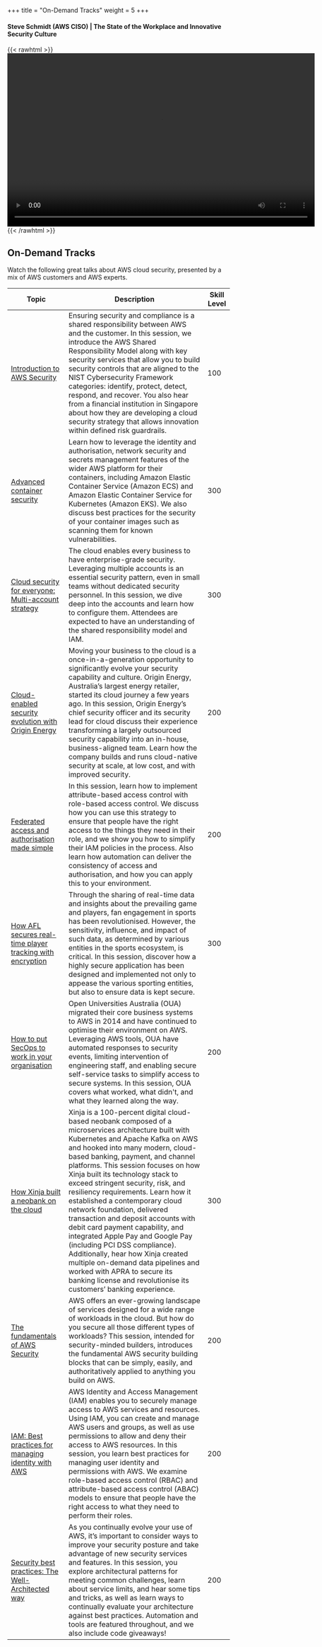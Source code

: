 +++
title = "On-Demand Tracks"
weight = 5
+++

#### Steve Schmidt (AWS CISO) | The State of the Workplace and Innovative Security Culture

{{< rawhtml >}}
<video width="696" height="392" controls>
  <source src="https://apj-security-workshop.s3-ap-southeast-2.amazonaws.com/q4/091120-APAC-RoadShow-r1.mp4" type="video/mp4">
  Your browser doesn't support video.
</video>
{{< /rawhtml >}}

## On-Demand Tracks 

Watch the following great talks about AWS cloud security, presented by a mix of AWS customers and AWS experts.

| Topic | Description | Skill Level |
|-----------|---------|---------|
| [Introduction to AWS Security](/ondemandtracks/intro-to-aws-sec)| Ensuring security and compliance is a shared responsibility between AWS and the customer. In this session, we introduce the AWS Shared Responsibility Model along with key security services that allow you to build security controls that are aligned to the NIST Cybersecurity Framework categories: identify, protect, detect, respond, and recover. You also hear from a financial institution in Singapore about how they are developing a cloud security strategy that allows innovation within defined risk guardrails. | 100 | 
| [Advanced container security](/ondemandtracks/advanced_container_security)| Learn how to leverage the identity and authorisation, network security and secrets management features of the wider AWS platform for their containers, including Amazon Elastic Container Service (Amazon ECS) and Amazon Elastic Container Service for Kubernetes (Amazon EKS). We also discuss best practices for the security of your container images such as scanning them for known vulnerabilities. | 300 | 
| [Cloud security for everyone: Multi-account strategy](/ondemandtracks/cloud_security_multi_account)| The cloud enables every business to have enterprise-grade security. Leveraging multiple accounts is an essential security pattern, even in small teams without dedicated security personnel. In this session, we dive deep into the accounts and learn how to configure them. Attendees are expected to have an understanding of the shared responsibility model and IAM. | 300 | 
| [Cloud-enabled security evolution with Origin Energy](/ondemandtracks/cloud-enabled_security_origin)|Moving your business to the cloud is a once-in-a-generation opportunity to significantly evolve your security capability and culture. Origin Energy, Australia’s largest energy retailer, started its cloud journey a few years ago. In this session, Origin Energy’s chief security officer and its security lead for cloud discuss their experience transforming a largely outsourced security capability into an in-house, business-aligned team. Learn how the company builds and runs cloud-native security at scale, at low cost, and with improved security. | 200 | 
| [Federated access and authorisation made simple](/ondemandtracks/federated_access_made_simple)| In this session, learn how to implement attribute-based access control with role-based access control. We discuss how you can use this strategy to ensure that people have the right access to the things they need in their role, and we show you how to simplify their IAM policies in the process. Also learn how automation can deliver the consistency of access and authorisation, and how you can apply this to your environment. | 200 | 
| [How AFL secures real-time player tracking with encryption](/ondemandtracks/secure_real-time_tracking_afl)| Through the sharing of real-time data and insights about the prevailing game and players, fan engagement in sports has been revolutionised. However, the sensitivity, influence, and impact of such data, as determined by various entities in the sports ecosystem, is critical. In this session, discover how a highly secure application has been designed and implemented not only to appease the various sporting entities, but also to ensure data is kept secure. | 300 | 
| [How to put SecOps to work in your organisation](/ondemandtracks/secops_in_your_organization)| Open Universities Australia (OUA) migrated their core business systems to AWS in 2014 and have continued to optimise their environment on AWS. Leveraging AWS tools, OUA have automated responses to security events, limiting intervention of engineering staff, and enabling secure self-service tasks to simplify access to secure systems. In this session, OUA covers what worked, what didn't, and what they learned along the way. | 200 | 
| [How Xinja built a neobank on the cloud](/ondemandtracks/neoband_in_th_cloud_xinja)| Xinja is a 100-percent digital cloud-based neobank composed of a microservices architecture built with Kubernetes and Apache Kafka on AWS and hooked into many modern, cloud-based banking, payment, and channel platforms. This session focuses on how Xinja built its technology stack to exceed stringent security, risk, and resiliency requirements. Learn how it established a contemporary cloud network foundation, delivered transaction and deposit accounts with debit card payment capability, and integrated Apple Pay and Google Pay (including PCI DSS compliance). Additionally, hear how Xinja created multiple on-demand data pipelines and worked with APRA to secure its banking license and revolutionise its customers’ banking experience. | 300 | 
| [The fundamentals of AWS Security](/ondemandtracks/security_fundamentals)| AWS offers an ever-growing landscape of services designed for a wide range of workloads in the cloud. But how do you secure all those different types of workloads? This session, intended for security-minded builders, introduces the fundamental AWS security building blocks that can be simply, easily, and authoritatively applied to anything you build on AWS. | 200 | 
| [IAM: Best practices for managing identity with AWS](/ondemandtracks/iam-best-practices)| AWS Identity and Access Management (IAM) enables you to securely manage access to AWS services and resources. Using IAM, you can create and manage AWS users and groups, as well as use permissions to allow and deny their access to AWS resources. In this session, you learn best practices for managing user identity and permissions with AWS. We examine role-based access control (RBAC) and attribute-based access control (ABAC) models to ensure that people have the right access to what they need to perform their roles. | 200 | 
| [Security best practices: The Well-Architected way](/ondemandtracks/security_fundamentals)| As you continually evolve your use of AWS, it’s important to consider ways to improve your security posture and take advantage of new security services and features. In this session, you explore architectural patterns for meeting common challenges, learn about service limits, and hear some tips and tricks, as well as learn ways to continually evaluate your architecture against best practices. Automation and tools are featured throughout, and we also include code giveaways! | 200 | 


